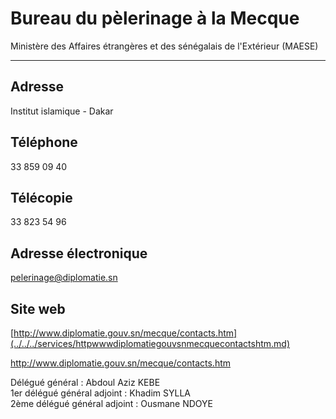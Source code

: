 # Bureau du pèlerinage à la Mecque

Ministère des Affaires étrangères et des sénégalais de l'Extérieur (MAESE)  

-----------------------------------------------------------------------------

**Adresse**
-----------

Institut islamique - Dakar

**Téléphone**
-------------

33 859 09 40

**Télécopie**
-------------

33 823 54 96

**Adresse électronique**
------------------------

[pelerinage@diplomatie.sn](../../../services/pelerinagediplomatiesn.md)

**Site web**
------------

[http://www.diplomatie.gouv.sn/mecque/contacts.htm](../../../services/httpwwwdiplomatiegouvsnmecquecontactshtm.md)

http://www.diplomatie.gouv.sn/mecque/contacts.htm

Délégué général : Abdoul Aziz KEBE  
1er délégué général adjoint : Khadim SYLLA  
2ème délégué général adjoint : Ousmane NDOYE